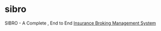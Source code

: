 # sibro
SIBRO - A Complete , End to End <a href="http://sibro.xyz">Insurance Broking Management System</a>
 
